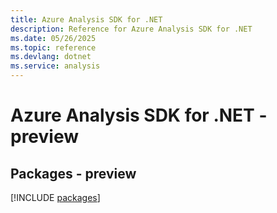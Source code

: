 ```yaml
---
title: Azure Analysis SDK for .NET
description: Reference for Azure Analysis SDK for .NET
ms.date: 05/26/2025
ms.topic: reference
ms.devlang: dotnet
ms.service: analysis
---
```

# Azure Analysis SDK for .NET - preview
## Packages - preview
[!INCLUDE [packages](analysis-index.md)]